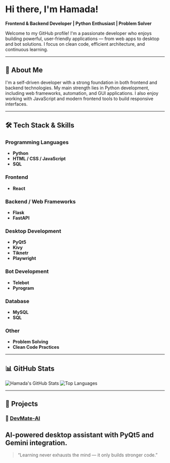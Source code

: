 # Hi there, I'm Hamada!

**Frontend & Backend Developer | Python Enthusiast | Problem Solver**

Welcome to my GitHub profile! I'm a passionate developer who enjoys building powerful, user-friendly applications — from web apps to desktop and bot solutions. I focus on clean code, efficient architecture, and continuous learning.

---

## 🧠 About Me

I'm a self-driven developer with a strong foundation in both frontend and backend technologies. My main strength lies in Python development, including web frameworks, automation, and GUI applications. I also enjoy working with JavaScript and modern frontend tools to build responsive interfaces.

---

## 🛠️ Tech Stack & Skills

### Programming Languages
- **Python**
- **HTML / CSS / JavaScript**
- **SQL**

### Frontend
- **React**

### Backend / Web Frameworks
- **Flask**
- **FastAPI**

### Desktop Development
- **PyQt5**
- **Kivy**
- **Tiknetr**
- **Playwright**

### Bot Development
- **Telebot**
- **Pyrogram**

### Database
- **MySQL**
- **SQL**

### Other
- **Problem Solving**
- **Clean Code Practices**

---

## 📊 GitHub Stats

![Hamada's GitHub Stats](https://github-readme-stats.vercel.app/api?username=hamada&show_icons=true&theme=tokyonight)
![Top Languages](https://github-readme-stats.vercel.app/api/top-langs/?username=hamada&layout=compact&theme=tokyonight)

---

## 🚀 Projects

### 🔹 [DevMate-AI](https://github.com/hamadasyr/DevMate-AI)
AI-powered desktop assistant with PyQt5 and Gemini integration.
---

> “Learning never exhausts the mind — it only builds stronger code.”
